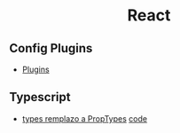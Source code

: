 <h1 align="center">React</h1>

## Config Plugins

- [Plugins](plugins.md)

## Typescript

- [types remplazo a PropTypes](types.tsx) [code](https://codesandbox.io/s/name-tag-forked-d9hby?file=/src/Application.tsx)
